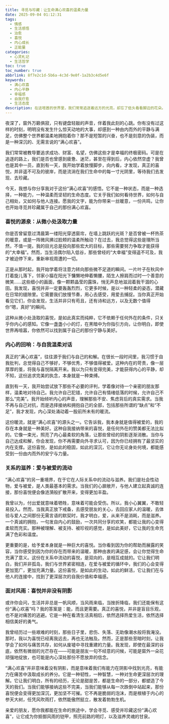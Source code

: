 ```yaml
---
title: 寻觅与珍藏：让生命满心欢喜的温柔力量
date: 2025-09-04 01:12:31
tags:
  - 情感
  - 生活感悟
  - 治愈
  - 喜悦
  - 内心成长
  - 正能量
categories:
  - 心灵札记
  - 生活哲学
toc: true
toc_number: true
abbrlink: 8f7e2c1d-5b6a-4c3d-9e0f-1a2b3c4d5e6f
keywords:
  - 满心欢喜
  - 内心平静
  - 幸福感
  - 自我疗愈
  - 生活态度
description: 在这喧嚣的世界里，我们常常追逐着远方的光亮，却忘了低头看看脚边的花朵。这篇文章，想与你一同探寻那份深藏于心、无需外求的“满心欢喜”。它不是转瞬即逝的狂喜，而是一种温柔而坚韧的内在力量，一种对生命全然的接纳与热爱。让我们一起，从微小处汲取，与自我对话，在关系中滋养，最终学会如何在风雨中依然保有这份珍贵的喜悦。
---
```


夜深了，窗外万籁俱寂，只有键盘轻敲的声音，伴着我此刻的心跳。你有没有过这样的时刻，明明没有发生什么惊天动地的大事，却感到一种由内而外的平静与满足，仿佛整个世界都温柔地拥抱着你？那不是短暂的兴奋，也不是刻意的伪装，而是一种深沉的、无需言说的“满心欢喜”。

我们常常被教导要追求成功、财富、名望，仿佛这些才是幸福的终极密码。可是在追逐的路上，我们是否也曾感到疲惫、迷茫，甚至在得到后，内心依然空虚？我曾也是其中一员，直到有一天，我开始学着放慢脚步，向内看，才发现，真正的喜悦，并非遥不可及的彼岸，而是流淌在我们生命中的每一寸光阴里，等待我们去发现、去珍藏。

今天，我想与你分享我对于这份“满心欢喜”的感悟。它不是一种状态，而是一种选择，一种能力，一种温柔而坚韧的生命态度。它关乎我们如何看待世界，如何与自己相处，又如何与他人连接。愿我的文字，能为你带来一丝暖意，一份共鸣，让你也开始寻觅并珍藏属于自己的那份满心欢喜。

### 喜悦的源泉：从微小处汲取力量

你是否曾留意过清晨第一缕阳光穿透窗帘，在墙上跳跃的光斑？是否曾被一杯热茶的暖意，或是一阵微风拂过脸颊的温柔所触动？在过去，我总觉得这些是理所当然，不值一提。我的目光总是投向那些宏大的目标，那些需要努力争取才能获得的“大幸福”。然而，当生活偶尔陷入低谷，那些曾经的“大幸福”变得遥不可及，我才被迫停下来，重新审视周遭的一切。

正是从那时起，我开始学着将注意力转向那些微不足道的瞬间。一片叶子在秋风中打着旋儿落下，邻家小猫在阳光下慵懒地伸着懒腰，陌生人擦肩而过时一个善意的微笑……这些细小的画面，像一颗颗晶莹的露珠，悄无声息地滋润着我干涸的心田。我发现，喜悦并非一定要轰轰烈烈，它更多时候，是以一种轻柔的姿态，潜藏在日常的缝隙里。它需要我们放慢节奏，用心去感受，用爱去捕捉。当你真正开始看见它们，你会发现，生活并非只有苟且，还有诗和远方，以及无数个值得你“嗯，真好”的瞬间。

这种从微小处汲取的喜悦，是如此真实而纯粹，它不依赖于任何外在的条件，只关乎你内心的感知。它像一盏盏小小的灯，在黑暗中为你指引方向，让你明白，即使世界再喧嚣，你依然可以找到属于自己的那份宁静与美好。

### 内心的回响：与自我温柔对话

真正的“满心欢喜”，往往源于我们与自己的和解。在很长一段时间里，我习惯于自我批判，总觉得自己不够好，不够优秀，不够值得被爱。这种内在的苛责，像一层厚厚的茧，将我与喜悦隔离开来。我以为只有变得完美，才能获得内心的平静，却不知，这份追求完美的执念，本身就是一种束缚。

直到有一天，我开始尝试放下那些不必要的评判，学着像对待一个亲密的朋友那样，温柔地对待自己。我允许自己犯错，允许自己有情绪低落的时候，允许自己不那么“完美”。我开始倾听内心的声音，理解那些不安、焦虑背后的真实需求。当我不再与自己对抗，而是选择接纳和拥抱自己的全部，包括那些所谓的“缺点”和“不足”，我才发现，内心深处涌动着一股前所未有的暖流。

这份暖流，就是“满心欢喜”的源头之一。它告诉我，我本身就是值得被爱的，我的存在本身就是一种美好。这种自我接纳带来的喜悦，是任何外在的赞美都无法比拟的。它像一束光，照亮了内心最柔软的角落，让那些曾经的阴影逐渐消散。当你与自己达成和解，你会发现，你不再需要向外寻求认可，因为你已经拥有了最坚实的内在支撑。这份喜悦，是如此的稳固，如此的深沉，它让你无论身处何境，都能感受到一份由内而外的安宁与力量。

### 关系的滋养：爱与被爱的流动

“满心欢喜”的另一重境界，在于它在人际关系中的流动与滋养。我们是社会性动物，爱与被爱，是人类最基本的需求。当我们的心扉敞开，与他人建立起真诚的连接，那份喜悦便会像涟漪般扩散开来，变得更加丰盈。

我曾以为，付出爱就意味着牺牲，意味着可能会受伤。所以，我小心翼翼，不敢轻易投入。然而，当我真正放下戒备，去感受朋友的关心，去回应家人的温暖，去体验与爱人之间那份无需言语的默契时，我才明白，爱，从来不是消耗，而是滋养。一个真诚的拥抱，一句发自内心的鼓励，一次共同分享的欢笑，都能让我的心变得柔软而充实。那种被理解、被支持、被珍视的感觉，是如此美好，它让我的生命充满了色彩和温度。

更重要的是，给予爱本身就是一种巨大的喜悦。当你看到因为你的帮助而展露的笑容，当你感受到因为你的存在而带来的温暖，那种由衷的满足感，会让你觉得生命充满了意义。这份在关系中流动的喜悦，是双向的，是相互成就的。它让我们明白，我们并非孤岛，我们与世界紧密相连，在爱与被爱的循环中，我们的心会变得更加宽广，更加充满力量。这份喜悦，是如此的生动，如此的鲜活，它让我们在与他人的连接中，找到了更深层次的自我价值和幸福感。

### 面对风雨：喜悦并非没有阴影

或许你会问，生活并非总是一帆风顺，当风雨来临，当挫折降临，我们还能保有这份“满心欢喜”吗？我的答案是：能，而且更需要。真正的喜悦，并非是盲目乐观，也不是对痛苦的逃避。它是一种在看清生活真相后，依然选择热爱生活，依然选择相信美好的勇气。

我曾经历过一些艰难的时刻，那些日子里，悲伤、失落、无助像潮水般将我淹没。那时，我以为喜悦已经离我远去，再也无法触及。然而，正是那些至暗时刻，让我学会了如何与痛苦共存，如何从废墟中寻找重建的力量。我发现，即使在最深的谷底，依然有微弱的光芒存在——可能是朋友一句不经意的问候，可能是窗外一朵花顽强地绽放，也可能是内心深处那份不愿放弃的信念。

“满心欢喜”并非意味着没有阴影，而是意味着我们有能力在阴影中找到光亮，有能力在痛苦中汲取成长的养分。它是一种韧性，一种智慧，一种对生命更深层次的理解。它让我们明白，所有的经历，无论是甜是苦，都是生命的一部分，都塑造了今天的我们。当我们能够接纳这些不完美，当我们能够从每一次跌倒中站起来，那份喜悦便会变得更加深沉，更加坚不可摧。它不再是脆弱的泡沫，而是根植于内心的参天大树，任凭风吹雨打，依然能傲然挺立，散发着勃勃生机。

亲爱的朋友，愿你我都能在生命的旅途中，学会寻觅、感受并珍藏这份“满心欢喜”，让它成为你抵御风雨的铠甲，照亮前路的明灯，以及滋养灵魂的甘泉。